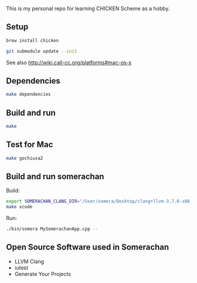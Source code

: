 This is my personal repo for learning CHICKEN Scheme as a hobby.

## Setup

```sh
brew install chicken
```

```sh
git submodule update --init
```

See also http://wiki.call-cc.org/platforms#mac-os-x

## Dependencies

```sh
make dependencies
```

## Build and run

```sh
make
```

## Test for Mac

```sh
make gochiusa2
```

## Build and run somerachan

Build:

```sh
export SOMERACHAN_CLANG_DIR="/User/somera/Desktop/clang+llvm-3.7.0-x86_64-apple-darwin"
make xcode
```

Run:

```sh
./bin/somera MySomerachanApp.cpp --
```

## Open Source Software used in Somerachan

* LLVM Clang
* iutest
* Generate Your Projects
